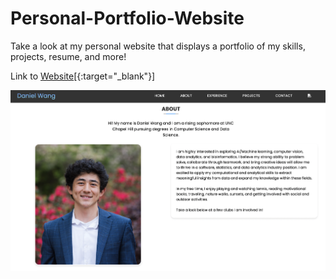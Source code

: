 # Personal-Portfolio-Website
Take a look at my personal website that displays a portfolio of my skills, projects, resume, and more!

Link to [Website](https://danielwang23.github.io/Personal-Portfolio-Website/)[{:target="_blank"}]

![Website Picture](./images/website-ss2.png)
